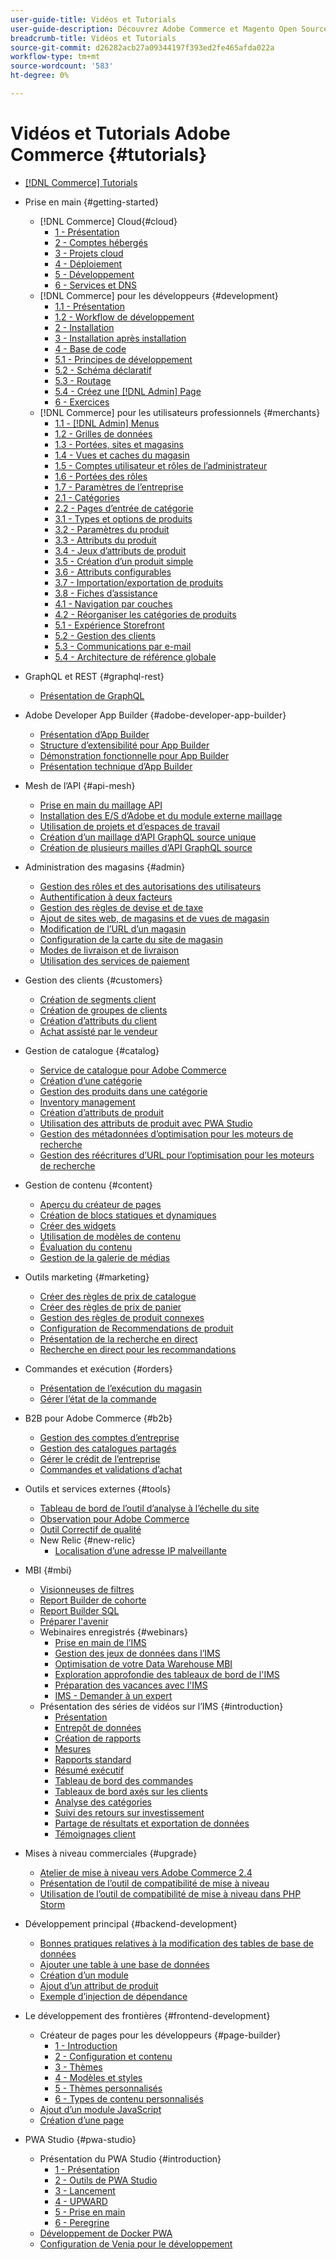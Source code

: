 ```yaml
---
user-guide-title: Vidéos et Tutorials
user-guide-description: Découvrez Adobe Commerce et Magento Open Source par le biais de vidéos et de tutoriels.
breadcrumb-title: Vidéos et Tutorials
source-git-commit: d26282acb27a09344197f393ed2fe465afda022a
workflow-type: tm+mt
source-wordcount: '583'
ht-degree: 0%

---
```



# Vidéos et Tutorials Adobe Commerce {#tutorials}

+ [[!DNL Commerce] Tutorials](overview.md)
+ Prise en main {#getting-started}
   + [!DNL Commerce] Cloud{#cloud}
      + [1 - Présentation](../cloud/1-overview.md)
      + [2 - Comptes hébergés](../cloud/2-accounts.md)
      + [3 - Projets cloud](../cloud/3-projects.md)
      + [4 - Déploiement](../cloud/4-deployment.md)
      + [5 - Développement](../cloud/5-dev-config.md)
      + [6 - Services et DNS](../cloud/6-launch.md)
   + [!DNL Commerce] pour les développeurs {#development}
      + [1.1 - Présentation](../backend-development/backend-1-1-overview.md)
      + [1.2 - Workflow de développement](../backend-development/backend-1-2-workflow.md)
      + [2 - Installation](../backend-development/backend-2-install.md)
      + [3 - Installation après installation](../backend-development/backend-3-post-install.md)
      + [4 - Base de code](../backend-development/backend-4-code-base.md)
      + [5.1 - Principes de développement](../backend-development/backend-5-1-dev-basics.md)
      + [5.2 - Schéma déclaratif](../backend-development/backend-5-2-declarative-schema.md)
      + [5.3 - Routage](../backend-development/backend-5-3-routing.md)
      + [5.4 - Créez une [!DNL Admin] Page](../backend-development/backend-5-4-admin-page.md)
      + [6 - Exercices](../backend-development/backend-6-practice.md)
   + [!DNL Commerce] pour les utilisateurs professionnels {#merchants}
      + [1.1 - [!DNL Admin] Menus](../site-management/introduction/1-1-menus.md)
      + [1.2 - Grilles de données](../site-management/introduction/1-2-data-grids.md)
      + [1.3 - Portées, sites et magasins](../site-management/introduction/1-3-apps-scopes-sites-stores.md)
      + [1.4 - Vues et caches du magasin](../site-management/introduction/1-4-store-views-cache.md)
      + [1.5 - Comptes utilisateur et rôles de l’administrateur](../site-management/introduction/1-5-users-roles.md)
      + [1.6 - Portées des rôles](../site-management/introduction/1-6-role-scopes.md)
      + [1.7 - Paramètres de l’entreprise](../site-management/introduction/1-7-business-settings.md)
      + [2.1 - Catégories](../site-management/introduction/2-1-categories.md)
      + [2.2 - Pages d’entrée de catégorie](../site-management/introduction/2-2-category-landing-page.md)
      + [3.1 - Types et options de produits](../site-management/introduction/3-1-product-types-options.md)
      + [3.2 - Paramètres du produit](../site-management/introduction/3-2-product-settings.md)
      + [3.3 - Attributs du produit](../site-management/introduction/3-3-product-attributes.md)
      + [3.4 - Jeux d’attributs de produit](../site-management/introduction/3-4-product-attribute-sets.md)
      + [3.5 - Création d’un produit simple](../site-management/introduction/3-5-create-simple-product.md)
      + [3.6 - Attributs configurables](../site-management/introduction/3-6-configurable-attributes.md)
      + [3.7 - Importation/exportation de produits](../site-management/introduction/3-7-import-export-products.md)
      + [3.8 - Fiches d’assistance](../site-management/introduction/3-8-gift-cards.md)
      + [4.1 - Navigation par couches](../site-management/introduction/4-1-layered-navigation.md)
      + [4.2 - Réorganiser les catégories de produits](../site-management/introduction/4-2-arrange-product-categories.md)
      + [5.1 - Expérience Storefront](../site-management/introduction/5-1-storefront-experience.md)
      + [5.2 - Gestion des clients](../site-management/introduction/5-2-customer-management.md)
      + [5.3 - Communications par e-mail](../site-management/introduction/5-3-store-communications.md)
      + [5.4 - Architecture de référence globale](https://experienceleague.adobe.com/docs/commerce-operations/implementation-playbook/architecture/global-reference.html)



+ GraphQL et REST {#graphql-rest}
   + [Présentation de GraphQL](https://experienceleague.adobe.com/docs/commerce-learn/graphql-rest/getting-started-graphql.html)

+ Adobe Developer App Builder {#adobe-developer-app-builder}
   + [Présentation d’App Builder](../app-builder/introduction-to-app-builder.md)
   + [Structure d’extensibilité pour App Builder](../app-builder/extensibility-framework-commerce-eventing.md)
   + [Démonstration fonctionnelle pour App Builder](../app-builder/app-builder-functional-demonstration.md)
   + [Présentation technique d’App Builder](../app-builder/app-builder-technical-overview.md)

+ Mesh de l’API {#api-mesh}
   + [Prise en main du maillage API](../api-mesh/getting-started-api-mesh.md)
   + [Installation des E/S d’Adobe et du module externe maillage](../api-mesh/installing-aio-mesh-plugin.md)
   + [Utilisation de projets et d’espaces de travail](../api-mesh/aio-projects-workspaces.md)
   + [Création d’un maillage d’API GraphQL source unique](../api-mesh/graphql-single-source.md)
   + [Création de plusieurs mailles d’API GraphQL source](../api-mesh/graphql-multiple-source.md)

+ Administration des magasins {#admin}
   + [Gestion des rôles et des autorisations des utilisateurs](../site-management/users-roles-permissions.md)
   + [Authentification à deux facteurs](../site-management/two-factor-authentication.md)
   + [Gestion des règles de devise et de taxe](../site-management/currency-tax-rules.md)
   + [Ajout de sites web, de magasins et de vues de magasin](../site-management/add-websites-stores-views.md)
   + [Modification de l’URL d’un magasin](../site-management/change-store-url.md)
   + [Configuration de la carte du site de magasin](../site-management/site-map-setup.md)
   + [Modes de livraison et de livraison](../site-management/shipping-delivery.md)
   + [Utilisation des services de paiement](../site-management/payment-services.md)


+ Gestion des clients {#customers}
   + [Création de segments client](../site-management/customer-segments.md)
   + [Création de groupes de clients](../site-management/customer-groups.md)
   + [Création d’attributs du client](../site-management/customer-attributes.md)
   + [Achat assisté par le vendeur](../site-management/seller-assisted-shopping.md)

+ Gestion de catalogue {#catalog}
   + [Service de catalogue pour Adobe Commerce](../site-management/catalog-service.md)
   + [Création d’une catégorie](../site-management/category-create.md)
   + [Gestion des produits dans une catégorie](../site-management/category-products.md)
   + [Inventory management](../site-management/inventory-management.md)
   + [Création d’attributs de produit](../site-management/product-attributes-create.md)
   + [Utilisation des attributs de produit avec PWA Studio](../site-management/product-attributes-pwa.md)
   + [Gestion des métadonnées d’optimisation pour les moteurs de recherche](../site-management/seo-metadata.md)
   + [Gestion des réécritures d’URL pour l’optimisation pour les moteurs de recherche](../site-management/seo-url-rewrites.md)

+ Gestion de contenu {#content}
   + [Aperçu du créateur de pages](../site-management/page-builder-overview.md)
   + [Création de blocs statiques et dynamiques](../site-management/static-dynamic-blocks.md)
   + [Créer des widgets](../site-management/widgets.md)
   + [Utilisation de modèles de contenu](../site-management/content-templates.md)
   + [Évaluation du contenu](../site-management/content-staging.md)
   + [Gestion de la galerie de médias](../site-management/media-gallery.md)

+ Outils marketing {#marketing}
   + [Créer des règles de prix de catalogue](../site-management/catalog-price-rules.md)
   + [Créer des règles de prix de panier](../site-management/cart-price-rules.md)
   + [Gestion des règles de produit connexes](../site-management/related-product-rules.md)
   + [Configuration de Recommendations de produit](../site-management/product-recommendations.md)
   + [Présentation de la recherche en direct](../site-management/live-search.md)
   + [Recherche en direct pour les recommandations](../site-management/live-search-recommendations.md)

+ Commandes et exécution {#orders}
   + [Présentation de l’exécution du magasin](../site-management/store-fulfillment.md)
   + [Gérer l’état de la commande](../site-management/order-status.md)

+ B2B pour Adobe Commerce {#b2b}
   + [Gestion des comptes d’entreprise](../b2b/company-accounts.md)
   + [Gestion des catalogues partagés](../b2b/shared-catalogs.md)
   + [Gérer le crédit de l’entreprise](../b2b/company-credit.md)
   + [Commandes et validations d’achat](../b2b/purchase-orders.md)

+ Outils et services externes {#tools}
   + [Tableau de bord de l’outil d’analyse à l’échelle du site](../tools/site-wide-analysis-tool.md)
   + [Observation pour Adobe Commerce](../tools/observation-tool.md)
   + [Outil Correctif de qualité](../tools/quality-patch-tool.md)
   + New Relic {#new-relic}
      + [Localisation d’une adresse IP malveillante](../new-relic/malicious-ip.md)

+ MBI {#mbi}
   + [Visionneuses de filtres](../business-intelligence/filter-sets.md)
   + [Report Builder de cohorte](../business-intelligence/cohort-report-builder.md)
   + [Report Builder SQL](../business-intelligence/sql-report-builder.md)
   + [Préparer l&#39;avenir](../business-intelligence/prepare-for-future.md)
   + Webinaires enregistrés {#webinars}
      + [Prise en main de l’IMS](https://experienceleague.adobe.com/docs/commerce-events/events/mbi/2021/getting-started.html)
      + [Gestion des jeux de données dans l’IMS](https://experienceleague.adobe.com/docs/commerce-events/events/mbi/2022/manage-data-sets.html)
      + [Optimisation de votre Data Warehouse MBI](https://experienceleague.adobe.com/docs/commerce-events/events/mbi/2021/optimize-data-warehouse.html)
      + [Exploration approfondie des tableaux de bord de l&#39;IMS](https://experienceleague.adobe.com/docs/commerce-events/events/mbi/2021/dashboards-deep-dive.html)
      + [Préparation des vacances avec l&#39;IMS](https://experienceleague.adobe.com/docs/commerce-events/events/mbi/2021/holiday-readiness.html)
      + [IMS - Demander à un expert](https://experienceleague.adobe.com/docs/commerce-events/events/mbi/2021/ask-expert.html)
   + Présentation des séries de vidéos sur l’IMS {#introduction}
      + [Présentation](../business-intelligence/1-overview.md)
      + [Entrepôt de données](../business-intelligence/2-data-warehousing.md)
      + [Création de rapports](../business-intelligence/3-build-reports.md)
      + [Mesures](../business-intelligence/4-metrics.md)
      + [Rapports standard](../business-intelligence/5-standard-reports.md)
      + [Résumé exécutif](../business-intelligence/6-executive-summary-dashboard.md)
      + [Tableau de bord des commandes](../business-intelligence/7-orders-dashboard.md)
      + [Tableaux de bord axés sur les clients](../business-intelligence/8-customer-focused-dashboards.md)
      + [Analyse des catégories](../business-intelligence/9-category-analysis.md)
      + [Suivi des retours sur investissement](../business-intelligence/10-roi-tracking.md)
      + [Partage de résultats et exportation de données](../business-intelligence/11-share-results-export-data.md)
      + [Témoignages client](../business-intelligence/12-customer-success.md)

+ Mises à niveau commerciales {#upgrade}
   + [Atelier de mise à niveau vers Adobe Commerce 2.4](../upgrade/2.4-upgrade-workshop.md)
   + [Présentation de l’outil de compatibilité de mise à niveau](../upgrade/upgrade-compatibility-tool-overview.md)
   + [Utilisation de l’outil de compatibilité de mise à niveau dans PHP Storm](../upgrade/uct-phpstorm.md)

+ Développement principal {#backend-development}
   + [Bonnes pratiques relatives à la modification des tables de base de données](https://experienceleague.adobe.com/docs/commerce-operations/implementation-playbook/best-practices/development/modifying-core-and-third-party-tables.html)
   + [Ajouter une table à une base de données](../backend-development/new-db-table.md)
   + [Création d’un module](../backend-development/create-module.md)
   + [Ajout d’un attribut de produit](../backend-development/add-product-attribute.md)
   + [Exemple d’injection de dépendance](../backend-development/dependency-injection.md)

+ Le développement des frontières {#frontend-development}
   + Créateur de pages pour les développeurs {#page-builder}
      + [1 - Introduction](../frontend-development/page-builder/1-intro-case-studies.md)
      + [2 - Configuration et contenu](../frontend-development/page-builder/2-config-create-content.md)
      + [3 - Thèmes](../frontend-development/page-builder/3-themes.md)
      + [4 - Modèles et styles](../frontend-development/page-builder/4-admin-templates-apply-styles.md)
      + [5 - Thèmes personnalisés](../frontend-development/page-builder/5-customize-theme.md)
      + [6 - Types de contenu personnalisés](../frontend-development/page-builder/6-custom-content-types.md)
   + [Ajout d’un module JavaScript](../frontend-development/add-javascript-module.md)
   + [Création d’une page](../frontend-development/create-page.md)

+ PWA Studio {#pwa-studio}
   + Présentation du PWA Studio {#introduction}
      + [1 - Présentation](../pwa/introduction/1-overview.md)
      + [2 - Outils de PWA Studio](../pwa/introduction/2-pwa-studio-tools.md)
      + [3 - Lancement](../pwa/introduction/3-launch.md)
      + [4 - UPWARD](../pwa/introduction/4-upward.md)
      + [5 - Prise en main](../pwa/introduction/5-getting-started.md)
      + [6 - Peregrine](../pwa/introduction/6-peregrine.md)
   + [Développement de Docker PWA](../pwa/pwa-docker-development.md)
   + [Configuration de Venia pour le développement](../pwa/set-up-venia-for-dev.md)

